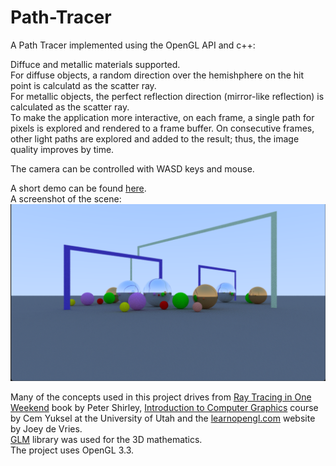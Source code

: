 # Path-Tracer
A Path Tracer implemented using the OpenGL API and c++:  

Diffuce and metallic materials supported.  
For diffuse objects, a random direction over the hemishphere on the hit point is calculatd as the scatter ray.  
For metallic objects, the perfect reflection direction (mirror-like reflection) is calculated as the scatter ray.  
To make the application more interactive, on each frame, a single path for pixels is explored and rendered to a frame buffer. On consecutive frames, other light paths are explored and added to the result; thus, the image quality improves by time.  

The camera can be controlled with WASD keys and mouse.  

A short demo can be found [here](https://youtu.be/bd4JVKlihOA).  
A screenshot of the scene:  
![Image](image.png)

Many of the concepts used in this project drives from [Ray Tracing in One Weekend](https://raytracing.github.io/books/RayTracingInOneWeekend.html) book by Peter Shirley, [Introduction to Computer Graphics](https://graphics.cs.utah.edu/courses/cs4600/fall2022/) course by Cem Yuksel at the University of Utah
and the [learnopengl.com](https://learnopengl.com/) website by Joey de Vries.  
[GLM](https://glm.g-truc.net/0.9.8/index.html) library was used for the 3D mathematics.  
The project uses OpenGL 3.3.


